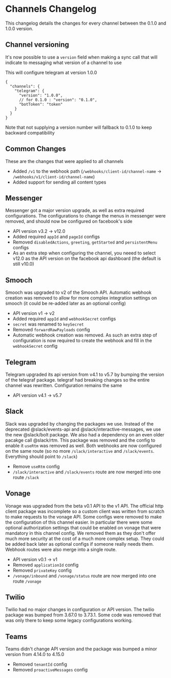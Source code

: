 # Channels Changelog

This changelog details the changes for every channel between the 0.1.0 and 1.0.0 version.

## Channel versioning

It's now possible to use a `version` field when making a sync call that will indicate to messaging what version of a channel to use

This will configure telegram at version 1.0.0

```jsonc
{
  "channels": {
    "telegram": {
      "version": "1.0.0",
      // for 0.1.0 : "version": "0.1.0",
      "botToken": "token"
    }
  }
}
```

Note that not supplying a version number will fallback to 0.1.0 to keep backward compatibility

## Common Changes

These are the changes that were applied to all channels

- Added `/v1` to the webhook path (`/webhooks/client-id/channel-name` -> `/webhooks/v1/client-id/channel-name`)
- Added support for sending all content types

## Messenger

Messenger got a major version upgrade, as well as extra required configurations. The configurations to change the menus in messenger were removed, and should now be configured on facebook's side

- API version v3.2 -> v12.0
- Added required `appId` and `pageId` configs
- Removed `disabledActions`, `greeting`, `getStarted` and `persistentMenu` configs
- As an extra step when configuring the channel, you neeed to select v12.0 as the API version on the facebook api dashboard (the default is still v10.0)

## Smooch

Smooch was upgraded to v2 of the Smooch API. Automatic webhook creation was removed to allow for more complex integration settings on smooch (it could be re-added later as an optional config)

- API version v1 -> v2
- Added required `appId` and `webhookSecret` configs
- `secret` was renamed to `keySecret`
- Removed `forwardRawPayloads` config
- Automatic webhook creation was removed. As such an extra step of configuration is now required to create the webhook and fill in the `webhookSecret` config

## Telegram

Telegram upgraded its api version from v4.1 to v5.7 by bumping the version of the telegraf package. telegraf had breaking changes so the entire channel was rewritten. Configuration remains the same

- API version v4.1 -> v5.7

## Slack

Slack was upgraded by changing the packages we use. Instead of the deprecated @slack/events-api and @slack/interactive-messages, we use the new @slack/bolt package. We also had a dependency on an even older pacakge call @slack/rtm. This package was removed and the config to enable it `useRtm` was removed as well. Both webhooks are now configured on the same route (so no more `/slack/interactive` and `/slack/events`. Everything should point to `/slack`)

- Remove `useRtm` config
- `/slack/interactive` and `/slack/events` route are now merged into one route `/slack`

## Vonage

Vonage was upgraded from the beta v0.1 API to the v1 API. The official http client package was incomplete so a custom client was written from scratch to make requests to the vonage API. Some configs were removed to make the configuration of this channel easier. In particular there were some optional authorization settings that could be enabled on vonage that were mandatory in this channel config. We removed them as they don't offer much more security at the cost of a much more complex setup. They could be added back later as optional configs if someone really needs them. Webhook routes were also merge into a single route.

- API version v0.1 -> v1
- Removed `applicationId` config
- Removed `privateKey` config
- `/vonage/inbound` and `/vonage/status` route are now merged into one route `/vonage`

## Twilio

Twilio had no major changes in configuration or API version. The twilio package was bumped from 3.67.0 to 3.73.1. Some code was removed that was only there to keep some legacy configurations working.

## Teams

Teams didn't change API version and the package was bumped a minor version from 4.14.0 to 4.15.0

- Removed `tenantId` config
- Removed `proactiveMessages` config
